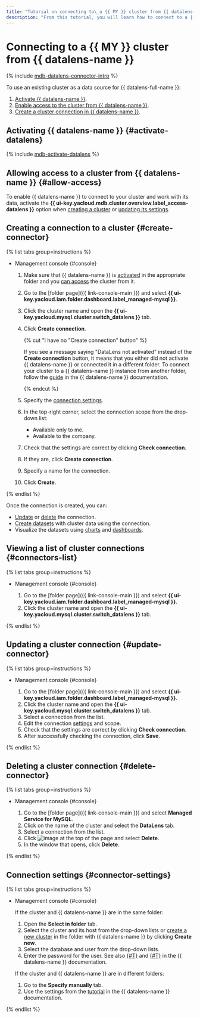 ```yaml
---
title: "Tutorial on connecting to\_a {{ MY }} cluster from {{ datalens-name }}"
description: "From this tutorial, you will learn how to connect to a {{ MY }} cluster from {{ datalens-name }}."
---
```


# Connecting to a {{ MY }} cluster from {{ datalens-name }}

{% include [mdb-datalens-connector-intro](../../_includes/mdb/datalens-connector-intro.md) %}

To use an existing cluster as a data source for {{ datalens-full-name }}:
1. [Activate {{ datalens-name }}](#activate-datalens).
1. [Enable access to the cluster from {{ datalens-name }}](#allow-access).
1. [Create a cluster connection in {{ datalens-name }}](#create-connector).

## Activating {{ datalens-name }} {#activate-datalens}

{% include [mdb-activate-datalens](../../_includes/mdb/datalens-activate.md) %}

## Allowing access to a cluster from {{ datalens-name }} {#allow-access}

To enable {{ datalens-name }} to connect to your cluster and work with its data, activate the **{{ ui-key.yacloud.mdb.cluster.overview.label_access-datalens }}** option when [creating a cluster](cluster-create.md) or [updating its settings](update.md#change-additional-settings).

## Creating a connection to a cluster {#create-connector}

{% list tabs group=instructions %}

- Management console {#console}

   1. Make sure that {{ datalens-name }} is [activated](#activate-datalens) in the appropriate folder and you [can access](#allow-access) the cluster from it.
   1. Go to the [folder page]({{ link-console-main }}) and select **{{ ui-key.yacloud.iam.folder.dashboard.label_managed-mysql }}**.
   1. Click the cluster name and open the **{{ ui-key.yacloud.mysql.cluster.switch_datalens }}** tab.
   1. Click **Create connection**.

      {% cut "I have no "Create connection" button" %}

      If you see a message saying "DataLens not activated" instead of the **Create connection** button, it means that you either did not activate {{ datalens-name }} or connected it in a different folder. To connect your cluster to a {{ datalens-name }} instance from another folder, follow the [guide](../../datalens/operations/connection/create-mysql.md) in the {{ datalens-name }} documentation.

      {% endcut %}

   1. Specify the [connection settings](#connector-settings).
   1. In the top-right corner, select the connection scope from the drop-down list:
      * Available only to me.
      * Available to the company.
   1. Check that the settings are correct by clicking **Check connection**.
   1. If they are, click **Create connection**.
   1. Specify a name for the connection.
   1. Click **Create**.

{% endlist %}

Once the connection is created, you can:
* [Update](#update-connector) or [delete](#delete-connector) the connection.
* [Create datasets](../../datalens/concepts/dataset/index.md) with cluster data using the connection.
* Visualize the datasets using [charts](../../datalens/concepts/chart/index.md) and [dashboards](../../datalens/concepts/dashboard.md).

## Viewing a list of cluster connections {#connectors-list}

{% list tabs group=instructions %}

- Management console {#console}

   1. Go to the [folder page]({{ link-console-main }}) and select **{{ ui-key.yacloud.iam.folder.dashboard.label_managed-mysql }}**.
   1. Click the cluster name and open the **{{ ui-key.yacloud.mysql.cluster.switch_datalens }}** tab.

{% endlist %}

## Updating a cluster connection {#update-connector}

{% list tabs group=instructions %}

- Management console {#console}

   1. Go to the [folder page]({{ link-console-main }}) and select **{{ ui-key.yacloud.iam.folder.dashboard.label_managed-mysql }}**.
   1. Click the cluster name and open the **{{ ui-key.yacloud.mysql.cluster.switch_datalens }}** tab.
   1. Select a connection from the list.
   1. Edit the connection [settings](#connector-settings) and scope.
   1. Check that the settings are correct by clicking **Check connection**.
   1. After successfully checking the connection, click **Save**.

{% endlist %}

## Deleting a cluster connection {#delete-connector}

{% list tabs group=instructions %}

- Management console {#console}

   1. Go to the [folder page]({{ link-console-main }}) and select **Managed Service for MySQL**.
   1. Click on the name of the cluster and select the **DataLens** tab.
   1. Select a connection from the list.
   1. Click ![image](../../_assets/console-icons/ellipsis.svg) at the top of the page and select **Delete**.
   1. In the window that opens, click **Delete**.

{% endlist %}

## Connection settings {#connector-settings}

{% list tabs group=instructions %}

- Management console {#console}

   If the cluster and {{ datalens-name }} are in the same folder:
   1. Open the **Select in folder** tab.
   1. Select the cluster and its host from the drop-down lists or [create a new cluster](cluster-create.md) in the folder with {{ datalens-name }} by clicking **Create new**.
   1. Select the database and user from the drop-down lists.
   1. Enter the password for the user. See also [{#T}](../../datalens/operations/connection/create-mysql.md) and [{#T}](../../datalens/concepts/dataset/settings.md#access-management) in the {{ datalens-name }} documentation.

   If the cluster and {{ datalens-name }} are in different folders:
   1. Go to the **Specify manually** tab.
   1. Use the settings from the [tutorial](../../datalens/operations/connection/create-mysql.md) in the {{ datalens-name }} documentation.

{% endlist %}